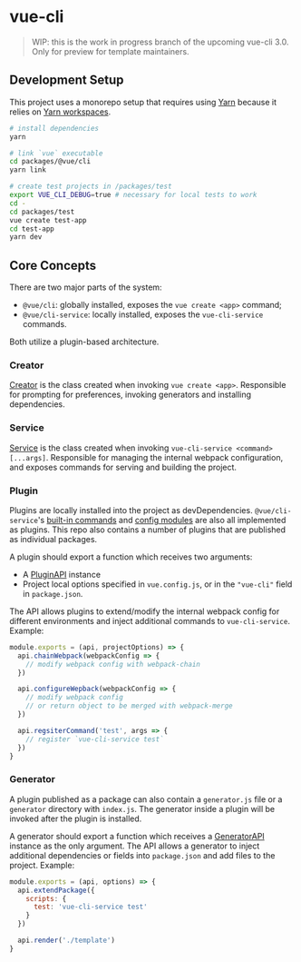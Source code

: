 # vue-cli

> WIP: this is the work in progress branch of the upcoming vue-cli 3.0.
> Only for preview for template maintainers.

## Development Setup

This project uses a monorepo setup that requires using [Yarn](https://yarnpkg.com) because it relies on [Yarn workspaces](https://yarnpkg.com/blog/2017/08/02/introducing-workspaces/).

``` sh
# install dependencies
yarn

# link `vue` executable
cd packages/@vue/cli
yarn link

# create test projects in /packages/test
export VUE_CLI_DEBUG=true # necessary for local tests to work
cd -
cd packages/test
vue create test-app
cd test-app
yarn dev
```

## Core Concepts

There are two major parts of the system:

- `@vue/cli`: globally installed, exposes the `vue create <app>` command;
- `@vue/cli-service`: locally installed, exposes the `vue-cli-service` commands.

Both utilize a plugin-based architecture.

### Creator

[Creator][1] is the class created when invoking `vue create <app>`. Responsible for prompting for preferences, invoking generators and installing dependencies.

### Service

[Service][4] is the class created when invoking `vue-cli-service <command> [...args]`. Responsible for managing the internal webpack configuration, and exposes commands for serving and building the project.

### Plugin

Plugins are locally installed into the project as devDependencies. `@vue/cli-service`'s [built-in commands][5] and [config modules][6] are also all implemented as plugins. This repo also contains a number of plugins that are published as individual packages.

A plugin should export a function which receives two arguments:

- A [PluginAPI][7] instance
- Project local options specified in `vue.config.js`, or in the `"vue-cli"` field in `package.json`.

The API allows plugins to extend/modify the internal webpack config for different environments and inject additional commands to `vue-cli-service`. Example:

``` js
module.exports = (api, projectOptions) => {
  api.chainWebpack(webpackConfig => {
    // modify webpack config with webpack-chain
  })

  api.configureWepback(webpackConfig => {
    // modify webpack config
    // or return object to be merged with webpack-merge
  })

  api.regsiterCommand('test', args => {
    // register `vue-cli-service test`
  })
}
```

### Generator

A plugin published as a package can also contain a `generator.js` file or a `generator` directory with `index.js`. The generator inside a plugin will be invoked after the plugin is installed.

A generator should export a function which receives a [GeneratorAPI][3] instance as the only argument. The API allows a generator to inject additional dependencies or fields into `package.json` and add files to the project. Example:

``` js
module.exports = (api, options) => {
  api.extendPackage({
    scripts: {
      test: 'vue-cli-service test'
    }
  })

  api.render('./template')
}
```

[1]: https://github.com/vuejs/vue-cli/tree/next/packages/@vue/cli/lib/Creator.js
[3]: https://github.com/vuejs/vue-cli/tree/next/packages/@vue/cli/lib/GeneratorAPI.js
[4]: https://github.com/vuejs/vue-cli/tree/next/packages/@vue/cli-service/lib/Service.js
[5]: https://github.com/vuejs/vue-cli/tree/next/packages/@vue/cli-service/lib/commands
[6]: https://github.com/vuejs/vue-cli/tree/next/packages/@vue/cli-service/lib/config
[7]: https://github.com/vuejs/vue-cli/tree/next/packages/@vue/cli-service/lib/PluginAPI.js
